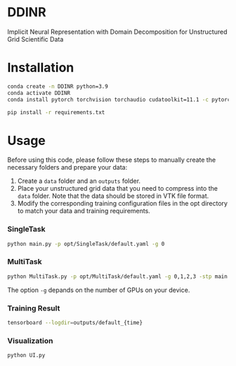 # DDINR
 Implicit Neural Representation with Domain Decomposition for Unstructured Grid Scientific Data



# Installation

```bash
conda create -n DDINR python=3.9
conda activate DDINR
conda install pytorch torchvision torchaudio cudatoolkit=11.1 -c pytorch -c nvidia
```



```bash
pip install -r requirements.txt
```



# Usage

Before using this code, please follow these steps to manually create the necessary folders and prepare your data:

1. Create a `data` folder and an `outputs` folder.
2. Place your unstructured grid data that you need to compress into the `data` folder. Note that the data should be stored in VTK file format.
3. Modify the corresponding training configuration files in the opt directory to match your data and training requirements.


### SingleTask

```bash
python main.py -p opt/SingleTask/default.yaml -g 0 
```



### MultiTask

```bash
python MultiTask.py -p opt/MultiTask/default.yaml -g 0,1,2,3 -stp main.py -debug
```

The option `-g` depands on the number of GPUs on your device.



### Training Result

```bash
tensorboard --logdir=outputs/default_{time}
```



### Visualization

```bash
python UI.py
```

